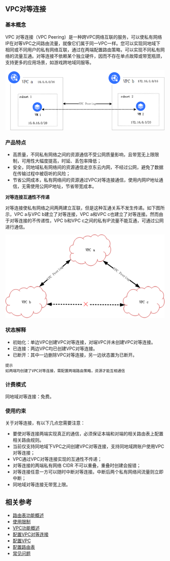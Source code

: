 ## **VPC对等连接**

### **基本概念**

VPC 对等连接（VPC Peering）是一种跨VPC网络互联的服务，可以使私有网络IP在对等VPC之间路由流量，就像它们属于同一VPC一样。您可以实现同地域下相同或不同用户的私有网络互联，通过在两端配置路由策略，可以实现不同私有网络的流量互通。对等连接不依赖某个独立硬件，因而不存在单点故障或带宽瓶颈，支持更多的应用场景，如游戏跨地域同服等。

![](../../../../../image/Networking/Virtual-Private-Cloud/Vpc-Peering/vpcpeering架构图-2.png)

### 产品特点

- 高质量，不同私有网络之间的资源通信不受公网质量影响，且带宽无上限限制，可用性大幅度提高，时延、丢包率降低；
- 安全，同地域私有网络间的资源通信走京东云内网，不经过公网，避免了数据在传输过程中被窃听的风险；
- 节省公网成本，私有网络间的资源通过VPC对等连接通信，使用内网IP地址通信，无需使用公网IP地址，节省带宽成本。

**对等连接互通性不传递**

对等连接使私有网络之间两两建立互联，但是这种互通关系不发生传递。如下图所示，VPC a与VPC b建立了对等连接，VPC a和VPC c也建立了对等连接。然而由于对等连接的不传递性，VPC b和VPC c之间的私有IP流量不能互通，可通过公网进行通信。

![](../../../../../image/Networking/Virtual-Private-Cloud/Vpc-Peering/VPCpeering连通性.png)

### **状态解释**

- 初始化：单边VPC创建VPC对等连接，对端VPC并未创建VPC对等连接。
- 已连接：两边VPC均已创建VPC对等连接。
- 已断开：其中一边删除VPC对等连接，另一边状态置为已断开。
```
提示
如两端均创建了VPC对等连接，需配置两端路由策略，资源才能互相通信
```

### **计费模式**

同地域对等连接：免费。



### **使用约束**

关于对等连接，有以下几点您需要注意：

- 要使对等连接两端实现真正的通信，必须保证本端和对端的相关路由表上配置相关路由规则。
- 当前仅支持同地域下VPC之间创建VPC对等连接，支持同地域跨账户使用VPC对等连接；
- VPC通过VPC对等连接实现的互通性不传递；
- 对等连接的两端私有网络 CIDR 不可以重叠，重叠时创建会报错；
- 对等连接任意一方可以随时中断对等连接。中断后两个私有网络间流量则立即中断；
- 同地域对等连接无带宽上限。

## 相关参考
- [路由表功能概述](Route-Table-Features.md)
- [使用限制](../Restrictions.md)
- [VPC功能概述](VPC-Features.md)
- [配置VPC对等连接](../../Operation-Guide/VPC-Peering-Configuration.md)
- [配置VPC](../../Operation-Guide/VPC-Configuration.md)
- [配置路由表](../../Operation-Guide/Route-Table-Configuration.md)
- [常见问题](../../FAQ/FAQ.md)
